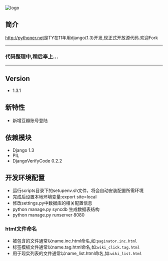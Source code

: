 ![logo](http://pythoner.net/static/images/logo.png)

简介
---
<http://pythoner.net>是TY在11年用django(1.3)开发,现正式开放源代码.欢迎Fork

----
### 代码整理中,稍后奉上...
----

Version
-------
+ 1.3.1

新特性
-----
+ 新增豆瓣账号登陆

依赖模块
-------
+ Django 1.3
+ PIL
+ DjangoVerifyCode  0.2.2

开发环境配置
------------
+ 运行scripts目录下的setupenv.sh文件，将会自动安装配置所需环境
+ 完成后设置本地环境变量:export site=local
+ 修改settings.py中数据库的相关配置信息
+ python manage.py syncdb 生成数据表结构
+ python manage.py runserver 8080

### html文件命名
+ 被包含的文件通常以name.inc.html命名,如:``` paginator.inc.html ```
+ 标签模板文件通常以name.tag.html命名,如:``` wiki_click.tag.html ```
+ 用于现实列表的文件通常以name_list.html命名,如:``` wiki_list.html ```


